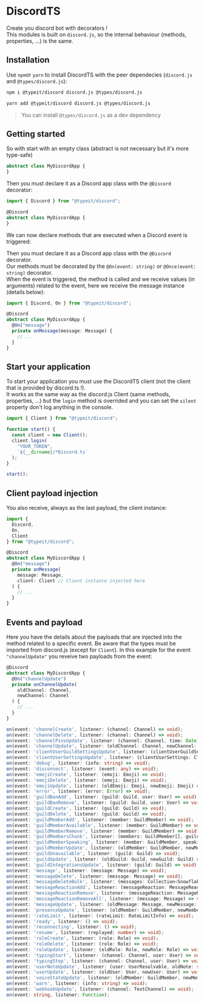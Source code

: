 # DiscordTS
Create you discord bot with decorators !  
This modules is built on `discord.js`, so the internal behaviour (methods, properties, ...) is the same.

## Installation

Use `npm`or `yarn` to install DiscordTS with the peer dependecies (`discord.js` and `@types/discord.js`):
```sh
npm i @typeit/discord discord.js @types/discord.js
```
```sh
yarn add @typeit/discord discord.js @types/discord.js
```
> You can install `@types/discord.js` as a dev dependency

## Getting started
So with start with an empty class (abstract is not necessary but it's more type-safe)
```typescript
abstract class MyDiscordApp {
}
```

Then you must declare it as a Discord app class with the `@Discord` decorator:

```typescript
import { Discord } from "@typeit/discord";

@Discord
abstract class MyDiscordApp {
}
```

We can now declare methods that are executed when a Discord event is triggered:

Then you must declare it as a Discord app class with the `@Discord` decorator.  
Our methods must be decorated by the `@On(event: string)` or `@Once(event: string)` decorator.  
When the event is triggered, the method is called and we receive values (in arguments) related to the event, here we receive the message instance (details below):

```typescript
import { Discord, On } from "@typeit/discord";

@Discord
abstract class MyDiscordApp {
  @On("message")
  private onMessage(message: Message) {
    // ...
  }
}
```

## Start your application
To start your application you must use the DiscordTS client (not the client that is provided by discord.ts !).  
It works as the same way as the discord.js Client (same methods, properties, ...) but the `login` method is overrided and you can set the `silent` property don't log anything in the console.
```typescript
import { Client } from "@typeit/discord";

function start() {
  const client = new Client();
  client.login(
    "YOUR_TOKEN",
    `${__dirname}/*Discord.ts`
  );
}

start();
```

## Client payload injection
You also receive, always as the last payload, the client instance:
```typescript
import {
  Discord,
  On,
  Client
} from "@typeit/discord";

@Discord
abstract class MyDiscordApp {
  @On("message")
  private onMessage(
    message: Message,
    client: Client // Client instance injected here
  ) {
    // ...
  }
}
```

## Events and payload
Here you have the details about the payloads that are injected into the method related to a specific event.
Be aware that the types must be imported from discord.js (except for `Client`).
In this example for the event `"channelUpdate"` you reveive two payloads from the event:
```typescript
@Discord
abstract class MyDiscordApp {
  @On("channelUpdate")
  private onChannelUpdate(
    oldChannel: Channel,
    newChannel: Channel
  ) {
    // ...
  }
}
```

```typescript
on(event: 'channelCreate', listener: (channel: Channel) => void);
on(event: 'channelDelete', listener: (channel: Channel) => void);
on(event: 'channelPinsUpdate', listener: (channel: Channel, time: Date) => void);
on(event: 'channelUpdate', listener: (oldChannel: Channel, newChannel: Channel) => void);
on(event: 'clientUserGuildSettingsUpdate', listener: (clientUserGuildSettings: ClientUserGuildSettings) => void);
on(event: 'clientUserSettingsUpdate', listener: (clientUserSettings: ClientUserSettings) => void);
on(event: 'debug', listener: (info: string) => void);
on(event: 'disconnect', listener: (event: any) => void);
on(event: 'emojiCreate', listener: (emoji: Emoji) => void);
on(event: 'emojiDelete', listener: (emoji: Emoji) => void);
on(event: 'emojiUpdate', listener: (oldEmoji: Emoji, newEmoji: Emoji) => void);
on(event: 'error', listener: (error: Error) => void);
on(event: 'guildBanAdd', listener: (guild: Guild, user: User) => void);
on(event: 'guildBanRemove', listener: (guild: Guild, user: User) => void);
on(event: 'guildCreate', listener: (guild: Guild) => void);
on(event: 'guildDelete', listener: (guild: Guild) => void);
on(event: 'guildMemberAdd', listener: (member: GuildMember) => void);
on(event: 'guildMemberAvailable', listener: (member: GuildMember) => void);
on(event: 'guildMemberRemove', listener: (member: GuildMember) => void);
on(event: 'guildMembersChunk', listener: (members: GuildMember[], guild: Guild) => void);
on(event: 'guildMemberSpeaking', listener: (member: GuildMember, speaking: boolean) => void);
on(event: 'guildMemberUpdate', listener: (oldMember: GuildMember, newMember: GuildMember) => void);
on(event: 'guildUnavailable', listener: (guild: Guild) => void);
on(event: 'guildUpdate', listener: (oldGuild: Guild, newGuild: Guild) => void);
on(event: 'guildIntegrationsUpdate', listener: (guild: Guild) => void);
on(event: 'message', listener: (message: Message) => void);
on(event: 'messageDelete', listener: (message: Message) => void);
on(event: 'messageDeleteBulk', listener: (messages: Collection<Snowflake, Message>) => void);
on(event: 'messageReactionAdd', listener: (messageReaction: MessageReaction, user: User) => void);
on(event: 'messageReactionRemove', listener: (messageReaction: MessageReaction, user: User) => void);
on(event: 'messageReactionRemoveAll', listener: (message: Message) => void);
on(event: 'messageUpdate', listener: (oldMessage: Message, newMessage: Message) => void);
on(event: 'presenceUpdate', listener: (oldMember: GuildMember, newMember: GuildMember) => void);
on(event: 'rateLimit', listener: (rateLimit: RateLimitInfo) => void);
on(event: 'ready', listener: () => void);
on(event: 'reconnecting', listener: () => void);
on(event: 'resume', listener: (replayed: number) => void);
on(event: 'roleCreate', listener: (role: Role) => void);
on(event: 'roleDelete', listener: (role: Role) => void);
on(event: 'roleUpdate', listener: (oldRole: Role, newRole: Role) => void);
on(event: 'typingStart', listener: (channel: Channel, user: User) => void);
on(event: 'typingStop', listener: (channel: Channel, user: User) => void);
on(event: 'userNoteUpdate', listener: (user: UserResolvable, oldNote: string, newNote: string) => void);
on(event: 'userUpdate', listener: (oldUser: User, newUser: User) => void);
on(event: 'voiceStateUpdate', listener: (oldMember: GuildMember, newMember: GuildMember) => void);
on(event: 'warn', listener: (info: string) => void);
on(event: 'webhookUpdate', listener: (channel: TextChannel) => void);
on(event: string, listener: Function);
```
